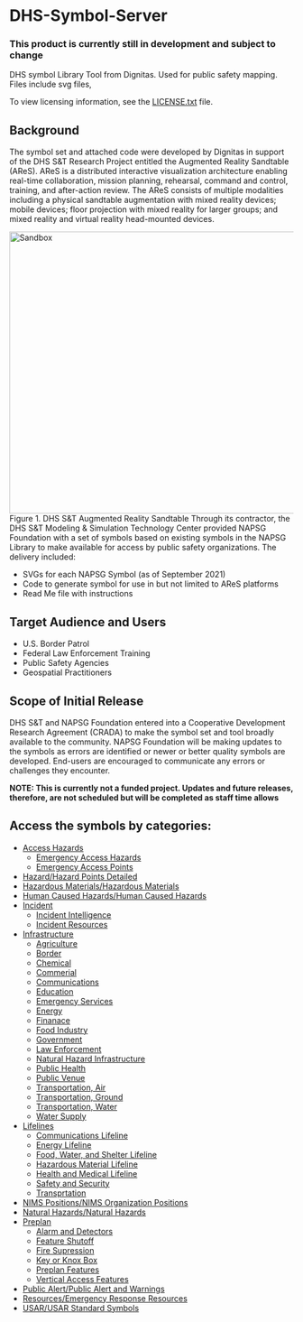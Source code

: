 # DHS-Symbol-Server

### This product is currently still in development and subject to change

DHS symbol Library Tool from Dignitas.  Used for public safety mapping.  Files include svg files, 

To view licensing information, see the <a href="https://github.com/NAPSG/DHS-Symbol-Server/blob/main/LICENSE.txt">LICENSE.txt</a> file.
## Background
The symbol set and attached code were developed by Dignitas in support of the DHS S&T Research Project entitled the Augmented Reality Sandtable (AReS). AReS is a distributed interactive visualization architecture enabling real-time collaboration, mission planning, rehearsal, command and control, training, and after-action review.  The AReS consists of multiple modalities including a physical sandtable augmentation with mixed reality devices; mobile devices; floor projection with mixed reality for larger groups; and mixed reality and virtual reality head-mounted devices. 

<img src="https://github.com/NAPSG/DHS-Symbol-Server/blob/main/Sandbox-ARES.png" alt="Sandbox" width="650" height="500">
Figure 1. DHS S&T Augmented Reality Sandtable
Through its contractor, the DHS S&T Modeling & Simulation Technology Center provided NAPSG Foundation with a set of symbols based on existing symbols in the NAPSG Library to make available for access by public safety organizations. The delivery included: 

 -	SVGs for each NAPSG Symbol (as of September 2021)
 -	Code to generate symbol for use in but not limited to AReS platforms 
 -	Read Me file with instructions

## Target Audience and Users

 - U.S. Border Patrol 
 - Federal Law Enforcement Training
 - Public Safety Agencies
 - Geospatial Practitioners

## Scope of Initial Release
DHS S&T and NAPSG Foundation entered into a Cooperative Development Research Agreement (CRADA) to make the symbol set and tool broadly available to the community. NAPSG Foundation will be making updates to the symbols as errors are identified or newer or better quality symbols are developed. End-users are encouraged to communicate any errors or challenges they encounter. 

<b>NOTE: This is currently not a funded project. Updates and future releases, therefore, are not scheduled but will be completed as staff time allows</b>
## Access the symbols by categories:
 - <a href="https://github.com/NAPSG/DHS-Symbol-Server/tree/main/dhs-symbol/assets/icons/Access%20Hazards">Access Hazards</a>
     - <a href="https://github.com/NAPSG/DHS-Symbol-Server/tree/main/dhs-symbol/assets/icons/Access%20Hazards/Emergency%20Access%20Hazards#readme">Emergency Access Hazards</a>
     - <a href="https://github.com/NAPSG/DHS-Symbol-Server/tree/main/dhs-symbol/assets/icons/Access%20Hazards/Emergency%20Access%20Points#readme">Emergency Access Points</a>
 - <a href="https://github.com/NAPSG/DHS-Symbol-Server/tree/main/dhs-symbol/assets/icons/Hazard/Hazard%20Points%20Detailed#readme">Hazard/Hazard Points Detailed</a>
 - <a href="https://github.com/NAPSG/DHS-Symbol-Server/tree/main/dhs-symbol/assets/icons/Hazardous%20Materials/Hazardous%20Materials#readme">Hazardous Materials/Hazardous Materials</a>
 - <a href="https://github.com/NAPSG/DHS-Symbol-Server/tree/main/dhs-symbol/assets/icons/Human%20Caused%20Hazards/Human%20Caused%20Hazards#readme">Human Caused Hazards/Human Caused Hazards</a>
 - <a href="https://github.com/NAPSG/DHS-Symbol-Server/tree/main/dhs-symbol/assets/icons/Incident">Incident</a>
     - <a href="https://github.com/NAPSG/DHS-Symbol-Server/tree/main/dhs-symbol/assets/icons/Incident/Incident%20Intelligence#readme">Incident Intelligence</a>
     - <a href="https://github.com/NAPSG/DHS-Symbol-Server/tree/main/dhs-symbol/assets/icons/Incident/Incident%20Resources#readme">Incident Resources</a>
 - <a href="https://github.com/NAPSG/DHS-Symbol-Server/tree/main/dhs-symbol/assets/icons/Infrastructure">Infrastructure</a>
     - <a href="https://github.com/NAPSG/DHS-Symbol-Server/tree/main/dhs-symbol/assets/icons/Infrastructure/Agriculture#readme">Agriculture</a>
     - <a href="https://github.com/NAPSG/DHS-Symbol-Server/tree/main/dhs-symbol/assets/icons/Infrastructure/Border#readme">Border</a>
     - <a href="https://github.com/NAPSG/DHS-Symbol-Server/tree/main/dhs-symbol/assets/icons/Infrastructure/Chemical#readme">Chemical</a>
     - <a href="https://github.com/NAPSG/DHS-Symbol-Server/tree/main/dhs-symbol/assets/icons/Infrastructure/Commercial#commercial">Commerial</a>
     - <a href="https://github.com/NAPSG/DHS-Symbol-Server/tree/main/dhs-symbol/assets/icons/Infrastructure/Communications#readme">Communications</a>
     - <a href="https://github.com/NAPSG/DHS-Symbol-Server/tree/main/dhs-symbol/assets/icons/Infrastructure/Education#readme">Education</a>
     - <a href="https://github.com/NAPSG/DHS-Symbol-Server/tree/main/dhs-symbol/assets/icons/Infrastructure/Emergency%20Services#readme">Emergency Services</a>
     - <a href="https://github.com/NAPSG/DHS-Symbol-Server/tree/main/dhs-symbol/assets/icons/Infrastructure/Energy#readme">Energy</a>
     - <a href="https://github.com/NAPSG/DHS-Symbol-Server/tree/main/dhs-symbol/assets/icons/Infrastructure/Finance#readme">Finanace</a>
     - <a href="https://github.com/NAPSG/DHS-Symbol-Server/tree/main/dhs-symbol/assets/icons/Infrastructure/Food%20Industry#food-industry">Food Industry</a>
     - <a href="https://github.com/NAPSG/DHS-Symbol-Server/tree/main/dhs-symbol/assets/icons/Infrastructure/Government#readme">Government</a>
     - <a href="https://github.com/NAPSG/DHS-Symbol-Server/tree/main/dhs-symbol/assets/icons/Infrastructure/Law%20Enforcement#readme">Law Enforcement</a>
     - <a href="https://github.com/NAPSG/DHS-Symbol-Server/tree/main/dhs-symbol/assets/icons/Infrastructure/Law%20Enforcement#readme">Natural Hazard Infrastructure</a>
     - <a href="https://github.com/NAPSG/DHS-Symbol-Server/tree/main/dhs-symbol/assets/icons/Infrastructure/Public%20Health#readme">Public Health</a>
     - <a href="https://github.com/NAPSG/DHS-Symbol-Server/tree/main/dhs-symbol/assets/icons/Infrastructure/Public%20Venue#readme">Public Venue</a>
     - <a href="https://github.com/NAPSG/DHS-Symbol-Server/tree/main/dhs-symbol/assets/icons/Infrastructure/Transportation%2C%20Air#readme">Transportation, Air</a>
     - <a href="https://github.com/NAPSG/DHS-Symbol-Server/tree/main/dhs-symbol/assets/icons/Infrastructure/Transportation%2C%20Ground">Transportation, Ground</a>
     - <a href="https://github.com/NAPSG/DHS-Symbol-Server/tree/main/dhs-symbol/assets/icons/Infrastructure/Transportation%2C%20Water#readme">Transportation, Water</a>
     - <a href="https://github.com/NAPSG/DHS-Symbol-Server/tree/main/dhs-symbol/assets/icons/Infrastructure/Water%20Supply#readme">Water Supply</a>
 - <a href="https://github.com/NAPSG/DHS-Symbol-Server/tree/main/dhs-symbol/assets/icons/Lifelines">Lifelines</a>
     - <a href="https://github.com/NAPSG/DHS-Symbol-Server/tree/main/dhs-symbol/assets/icons/Lifelines/Communications_Lifeline#communications-lifeline">Communications Lifeline</a>
     - <a href="https://github.com/NAPSG/DHS-Symbol-Server/tree/main/dhs-symbol/assets/icons/Lifelines/Energy%20Lifeline#readme">Energy Lifeline</a>
     - <a href="https://github.com/NAPSG/DHS-Symbol-Server/tree/main/dhs-symbol/assets/icons/Lifelines/Food%2C%20Water%2C%20Shelter%20Lifeline#readme">Food, Water, and Shelter Lifeline</a>
     - <a href="https://github.com/NAPSG/DHS-Symbol-Server/tree/main/dhs-symbol/assets/icons/Lifelines/Hazardous%20Material%20Lifeline#readme">Hazardous Material Lifeline</a>
     - <a href="https://github.com/NAPSG/DHS-Symbol-Server/tree/main/dhs-symbol/assets/icons/Lifelines/Health%20and%20Medical%20Lifeline#readme">Health and Medical Lifeline</a>
     - <a href="https://github.com/NAPSG/DHS-Symbol-Server/tree/main/dhs-symbol/assets/icons/Lifelines/Safety%20and%20Security%20Lifeline#readme">Safety and Security</a>
     - <a href="https://github.com/NAPSG/DHS-Symbol-Server/tree/main/dhs-symbol/assets/icons/Lifelines/Transportation%20Lifeline#readme">Transprtation</a>
 - <a href="https://github.com/NAPSG/DHS-Symbol-Server/tree/main/dhs-symbol/assets/icons/NIMS%20Positions/NIMS%20Organization%20Positions#readme">NIMS Positions/NIMS Organization Positions</a>
 - <a href="https://github.com/NAPSG/DHS-Symbol-Server/tree/main/dhs-symbol/assets/icons/Natural%20Hazards/Natural%20Hazards#readme">Natural Hazards/Natural Hazards</a>
 - <a href="https://github.com/NAPSG/DHS-Symbol-Server/tree/main/dhs-symbol/assets/icons/Preplan">Preplan</a>
     - <a href="https://github.com/NAPSG/DHS-Symbol-Server/tree/main/dhs-symbol/assets/icons/Preplan/Alarm%20and%20Detectors#readme">Alarm and Detectors</a>
     - <a href="https://github.com/NAPSG/DHS-Symbol-Server/tree/main/dhs-symbol/assets/icons/Preplan/Feature%20Shutoff#readme">Feature Shutoff</a>
     - <a href="https://github.com/NAPSG/DHS-Symbol-Server/tree/main/dhs-symbol/assets/icons/Preplan/Fire%20Suppression#readme">Fire Supression</a>
     - <a href="https://github.com/NAPSG/DHS-Symbol-Server/tree/main/dhs-symbol/assets/icons/Preplan/Key%20or%20Knox%20Box#readme">Key or Knox Box</a>
     - <a href="https://github.com/NAPSG/DHS-Symbol-Server/tree/main/dhs-symbol/assets/icons/Preplan/Preplan%20Features#readme">Preplan Features</a>
     - <a href="https://github.com/NAPSG/DHS-Symbol-Server/tree/main/dhs-symbol/assets/icons/Preplan/Vertical%20Access%20Features#readme">Vertical Access Features</a>
 - <a href="https://github.com/NAPSG/DHS-Symbol-Server/tree/main/dhs-symbol/assets/icons/Public%20Alert/Public%20Alert%20and%20Warnings#readme">Public Alert/Public Alert and Warnings</a>
 - <a href="https://github.com/NAPSG/DHS-Symbol-Server/tree/main/dhs-symbol/assets/icons/Resources/Emergency%20Response%20Resources#readme">Resources/Emergency Response Resources</a>
 - <a href="https://github.com/NAPSG/DHS-Symbol-Server/tree/main/dhs-symbol/assets/icons/USAR/USAR%20Standard%20Symbols#readme">USAR/USAR Standard Symbols</a>

